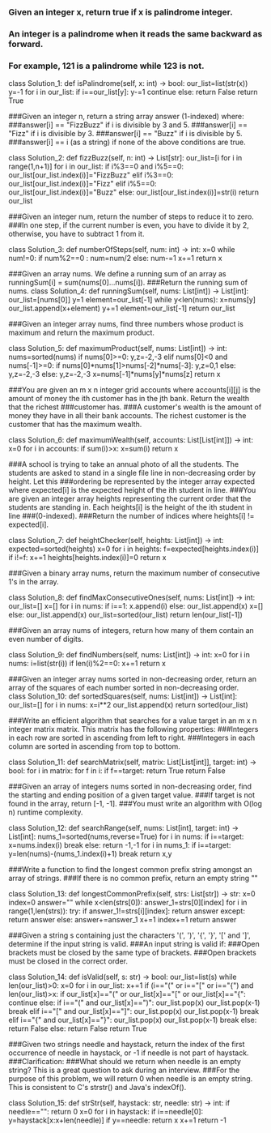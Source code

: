 ### Given an integer x, return true if x is palindrome integer.
### An integer is a palindrome when it reads the same backward as forward.
### For example, 121 is a palindrome while 123 is not.

class Solution_1:
    def isPalindrome(self, x: int) -> bool:
        our_list=list(str(x))
        y=-1
        for i in our_list:
            if i==our_list[y]:
                y-=1
                continue
            else:
                return False
        return True


###Given an integer n, return a string array answer (1-indexed) where:
###answer[i] == "FizzBuzz" if i is divisible by 3 and 5.
###answer[i] == "Fizz" if i is divisible by 3.
###answer[i] == "Buzz" if i is divisible by 5.
###answer[i] == i (as a string) if none of the above conditions are true.

class Solution_2:
    def fizzBuzz(self, n: int) -> List[str]:
        our_list=[i for i in range(1,n+1)]
        for i in our_list:
            if i%3==0 and i%5==0:
                our_list[our_list.index(i)]="FizzBuzz"
            elif i%3==0:
                our_list[our_list.index(i)]="Fizz"
            elif i%5==0:
                our_list[our_list.index(i)]="Buzz"
            else:
                our_list[our_list.index(i)]=str(i)
        return our_list
        
        
           
###Given an integer num, return the number of steps to reduce it to zero.
###In one step, if the current number is even, you have to divide it by 2, otherwise, you have to subtract 1 from it.       
   
class Solution_3:
    def numberOfSteps(self, num: int) -> int:
        x=0
        while num!=0:
            if num%2==0 :
                num=num/2
            else:
                num-=1
            x+=1
        return x
        
        
###Given an array nums. We define a running sum of an array as runningSum[i] = sum(nums[0]…nums[i]).
###Return the running sum of nums.
class Solution_4:
    def runningSum(self, nums: List[int]) -> List[int]:
        our_list=[nums[0]]
        y=1
        element=our_list[-1]
        while y<len(nums):
            x=nums[y]
            our_list.append(x+element)
            y+=1
            element=our_list[-1]
        return our_list  
   
   
###Given an integer array nums, find three numbers whose product is maximum and return the maximum product.   

class Solution_5:
    def maximumProduct(self, nums: List[int]) -> int:
        nums=sorted(nums)
        if nums[0]>=0:
            y,z=-2,-3
        elif nums[0]<0 and nums[-1]>=0:
            if nums[0]*nums[1]>nums[-2]*nums[-3]:
                y,z=0,1
            else:
                y,z=-2,-3
        else:
            y,z=-2,-3
        x=nums[-1]*nums[y]*nums[z]
        return x



###You are given an m x n integer grid accounts where accounts[i][j] is the amount of money the ith customer has in the jth bank. Return the wealth that the richest ###customer has.
###A customer's wealth is the amount of money they have in all their bank accounts. The richest customer is the customer that has the maximum wealth.

class Solution_6:
    def maximumWealth(self, accounts: List[List[int]]) -> int:
        x=0
        for i in accounts:
            if sum(i)>x:
                x=sum(i)
        return x
       
       
###A school is trying to take an annual photo of all the students. The students are asked to stand in a single file line in non-decreasing order by height. Let this ###ordering be represented by the integer array expected where expected[i] is the expected height of the ith student in line.
###You are given an integer array heights representing the current order that the students are standing in. Each heights[i] is the height of the ith student in line ###(0-indexed).
###Return the number of indices where heights[i] != expected[i].

class Solution_7:
    def heightChecker(self, heights: List[int]) -> int:
        expected=sorted(heights)
        x=0
        for i in heights:
            f=expected[heights.index(i)]
            if i!=f:
                x+=1
            heights[heights.index(i)]=0
        return x


###Given a binary array nums, return the maximum number of consecutive 1's in the array.

class Solution_8:
    def findMaxConsecutiveOnes(self, nums: List[int]) -> int:
        our_list=[]
        x=[]
        for i in nums:
            if i==1:
                x.append(i)
            else:
                our_list.append(x)
                x=[]
        else:
            our_list.append(x)
        our_list=sorted(our_list)
        return len(our_list[-1])
   
   
   
###Given an array nums of integers, return how many of them contain an even number of digits.

class Solution_9:
    def findNumbers(self, nums: List[int]) -> int:
        x=0
        for i in nums:
            i=list(str(i))
            if len(i)%2==0:
                x+=1
        return x
        
        
        
###Given an integer array nums sorted in non-decreasing order, return an array of the squares of each number sorted in non-decreasing order.       
class Solution_10:
    def sortedSquares(self, nums: List[int]) -> List[int]:
        our_list=[]
        for i in nums:
            x=i**2
            our_list.append(x)
        return sorted(our_list)
        
        
###Write an efficient algorithm that searches for a value target in an m x n integer matrix matrix. This matrix has the following properties:
###Integers in each row are sorted in ascending from left to right.
###Integers in each column are sorted in ascending from top to bottom.

class Solution_11:
    def searchMatrix(self, matrix: List[List[int]], target: int) -> bool:
        for i in matrix:
            for f in i:
                if f==target:
                    return True
        return False


###Given an array of integers nums sorted in non-decreasing order, find the starting and ending position of a given target value.
###If target is not found in the array, return [-1, -1].
###You must write an algorithm with O(log n) runtime complexity.

class Solution_12:
    def searchRange(self, nums: List[int], target: int) -> List[int]:
        nums_1=sorted(nums,reverse=True)
        for i in nums:
            if i==target:
                x=nums.index(i)
                break
        else:
            return -1,-1
        for i in nums_1:
            if i==target:
                y=len(nums)-(nums_1.index(i)+1)
                break
        return x,y



###Write a function to find the longest common prefix string amongst an array of strings.
###If there is no common prefix, return an empty string ""

class Solution_13:
    def longestCommonPrefix(self, strs: List[str]) -> str:
        x=0
        index=0
        answer=""
        while x<len(strs[0]):
            answer_1=strs[0][index]
            for i in range(1,len(strs)):
                try:
                    if answer_1!=strs[i][index]:
                        return answer
                except:
                    return answer
            else:
                answer+=answer_1
            x+=1
            index+=1
        return answer
        
        
###Given a string s containing just the characters '(', ')', '{', '}', '[' and ']', determine if the input string is valid.
###An input string is valid if:
###Open brackets must be closed by the same type of brackets.
###Open brackets must be closed in the correct order.        

class Solution_14:
    def isValid(self, s: str) -> bool:
        our_list=list(s)
        while len(our_list)>0:
            x=0
            for i in our_list:
                x+=1
                if (i=="(" or i=="[" or i=="{") and len(our_list)>x:
                    if  our_list[x]=="(" or our_list[x]=="[" or our_list[x]=="{":
                        continue
                    else:
                        if i=="(" and our_list[x]==")":
                            our_list.pop(x)
                            our_list.pop(x-1)
                            break
                        elif i=="[" and our_list[x]=="]":
                            our_list.pop(x)
                            our_list.pop(x-1)
                            break
                        elif i=="{" and our_list[x]=="}":
                            our_list.pop(x)
                            our_list.pop(x-1)
                            break
                        else:
                            return False
                else:
                    return False
        return True


###Given two strings needle and haystack, return the index of the first occurrence of needle in haystack, or -1 if needle is not part of haystack.
###Clarification:
###What should we return when needle is an empty string? This is a great question to ask during an interview.
###For the purpose of this problem, we will return 0 when needle is an empty string. This is consistent to C's strstr() and Java's indexOf().

class Solution_15:
    def strStr(self, haystack: str, needle: str) -> int:
        if needle=="":
            return 0
        x=0
        for i in haystack:
            if i==needle[0]:
                y=haystack[x:x+len(needle)]
                if y==needle:
                    return x
            x+=1
        return -1
